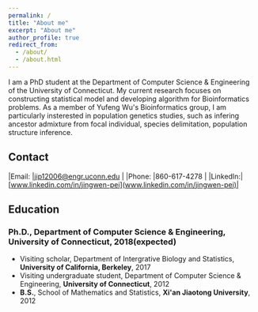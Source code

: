 ```yaml
---
permalink: /
title: "About me"
excerpt: "About me"
author_profile: true
redirect_from: 
  - /about/
  - /about.html
---
```


I am a PhD student at the Department of Computer Science & Engineering of the University of Connecticut. My current research focuses on constructing statistical model and developing algorithm for Bioinformatics problems. As a member of Yufeng Wu's Bioinformatics group, I am particularly insterested in population genetics studies, such as infering ancestor admixture from focal individual, species delimitation, population structure inference.

Contact
------

|Email:   |jip12006@engr.uconn.edu        |
|Phone:   |860-617-4278                   |
|LinkedIn:|[www.linkedin.com/in/jingwen-pei](www.linkedin.com/in/jingwen-pei)|

Education
------

### **Ph.D.**, Department of Computer Science & Engineering, **University of Connecticut**, 2018(expected)
* Visiting scholar, Department of Intergrative Biology and Statistics, **University of California, Berkeley**, 2017
* Visiting undergraduate student, Department of Computer Science & Engineering, **University of Connecticut**, 2012
* **B.S.**, School of Mathematics and Statistics, **Xi'an Jiaotong University**, 2012

